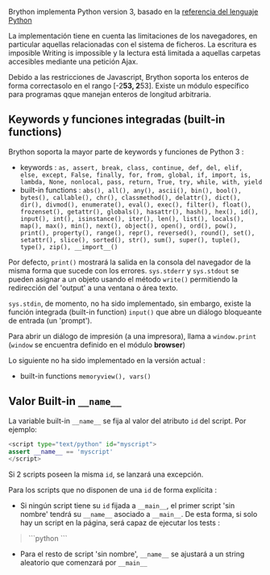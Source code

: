 Brython implementa Python version 3, basado en la [referencia del lenguaje Python](https://docs.python.org/3/reference/index.html)
 
La implementación tiene en cuenta las limitaciones de los navegadores, en particular
aquellas relacionadas con el sistema de ficheros. La escritura es imposible Writing is impossible y la lectura está
limitada a aquellas carpetas accesibles mediante una petición Ajax.

Debido a las restricciones de Javascript, Brython soporta los enteros  de forma correctasolo en el rango
 [-2**53, 2**53]. Existe un módulo específico para programas qque manejan enteros
 de longitud arbitraria. 
 
 Keywords y funciones integradas (built-in functions)
----------------------------------------------------

Brython soporta la mayor parte de keywords y funciones de Python 3 :

- keywords : `as, assert, break, class, continue, def, del, elif, else, except, False, finally, for, from, global, if, import, is, lambda, None, nonlocal, pass, return, True, try, while, with, yield`
- built-in functions : `abs(), all(), any(), ascii(), bin(), bool(), bytes(), callable(), chr(), classmethod(), delattr(), dict(), dir(), divmod(), enumerate(), eval(), exec(), filter(), float(), frozenset(), getattr(), globals(), hasattr(), hash(), hex(), id(), input(), int(), isinstance(), iter(), len(), list(), locals(), map(), max(), min(), next(), object(), open(), ord(), pow(), print(), property(), range(), repr(), reversed(), round(), set(), setattr(), slice(), sorted(), str(), sum(), super(), tuple(), type(), zip(), __import__()`

Por defecto, `print()` mostrará la salida en la consola del navegador de la misma forma que sucede con los errores. `sys.stderr` y `sys.stdout` se pueden asignar a un objeto usando el método `write()` permitiendo la redirección del 'output' a una ventana o área texto. 

`sys.stdin`, de momento, no ha sido implementado, sin embargo, existe la función integrada (built-in function) `input()` que abre un di&aacute;logo bloqueante de entrada (un 'prompt').

Para abrir un diálogo de impresión (a una impresora), llama a `window.print` (`window` se encuentra definido en el módulo **browser**)

Lo siguiente no ha sido implementado en la versi&oacute;n actual : 

- built-in functions `memoryview(), vars()`


Valor Built-in `__name__`
-------------------------

La variable built-in `__name__` se fija al valor del atributo `id`
del script. Por ejemplo:

```python
<script type="text/python" id="myscript">
assert __name__ == 'myscript'
</script>
```

Si 2 scripts poseen la misma `id`, se lanzará una excepción.

Para los scripts que no disponen de una `id` de forma explícita :

- Si ningún script tiene su `id` fijada a `__main__`, el primer script 'sin nombre' tendrá su `__name__` asociado a
 `__main__`. De esta forma, si solo hay un script en la página,
  será capaz de ejecutar los tests :

<blockquote>
```python
<script type="text/python">
if __name__=='__main__':
    print('hello !')
</script>
```
</blockquote>

- Para el resto de script 'sin nombre', `__name__` se ajustará a un string aleatorio que comenzará 
 por `__main__`

